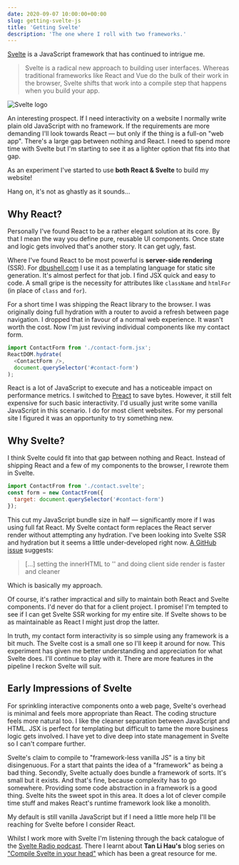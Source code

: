 ```yaml
---
date: 2020-09-07 10:00:00+00:00
slug: getting-svelte-js
title: 'Getting Svelte'
description: 'The one where I roll with two frameworks.'
---
```


[Svelte](https://svelte.dev/) is a JavaScript framework that has continued to intrigue me.

> Svelte is a radical new approach to building user interfaces. Whereas traditional frameworks like React and Vue do the bulk of their work in the browser, Svelte shifts that work into a compile step that happens when you build your app.

![Svelte logo](/images/blog/2020/svelte-logo-horizontal.svg)

An interesting prospect. If I need interactivity on a website I normally write plain old JavaScript with no framework. If the requirements are more demanding I'll look towards React — but only if the thing is a full-on "web app". There's a large gap between nothing and React. I need to spend more time with Svelte but I'm starting to see it as a lighter option that fits into that gap.

As an experiment I've started to use **both React & Svelte** to build my website!

Hang on, it's not as ghastly as it sounds...

## Why React?

Personally I've found React to be a rather elegant solution at its core. By that I mean the way you define pure, reusable UI components. Once state and logic gets involved that's another story. It can get ugly, fast.

Where I've found React to be most powerful is **server-side rendering** (SSR). For [dbushell.com](https://dbushell.com) I use it as a templating language for static site generation. It's almost perfect for that job. I find JSX quick and easy to code. A small gripe is the necessity for attributes like `className` and `htmlFor` (in place of `class` and `for`).

For a short time I was shipping the React library to the browser. I was originally doing full hydration with a router to avoid a refresh between page navigation. I dropped that in favour of a normal web experience. It wasn't worth the cost. Now I'm just reviving individual components like my contact form.

```javascript
import ContactForm from './contact-form.jsx';
ReactDOM.hydrate(
  <ContactForm />,
  document.querySelector('#contact-form')
);
```

React is a lot of JavaScript to execute and has a noticeable impact on performance metrics. I switched to [Preact](https://preactjs.com/) to save bytes. However, it still felt expensive for such basic interactivity. I'd usually just write some vanilla JavaScript in this scenario. I do for most client websites. For my personal site I figured it was an opportunity to try something new.

## Why Svelte?

I think Svelte could fit into that gap between nothing and React. Instead of shipping React and a few of my components to the browser, I rewrote them in Svelte.

```javascript
import ContactFrom from './contact.svelte';
const form = new ContactFrom({
  target: document.querySelector('#contact-form')
});
```

This cut my JavaScript bundle size in half — significantly more if I was using full fat React. My Svelte contact form replaces the React server render without attempting any hydration. I've been looking into Svelte SSR and hydration but it seems a little under-developed right now. [A GitHub issue](https://github.com/sveltejs/svelte/issues/4308) suggests:

> [...] setting the innerHTML to '' and doing client side render is faster and cleaner

Which is basically my approach.

Of course, it's rather impractical and silly to maintain both React and Svelte components. I'd never do that for a client project. I promise! I'm tempted to see if I can get Svelte SSR working for my entire site. If Svelte shows to be as maintainable as React I might just drop the latter.

In truth, my contact form interactivity is so simple using any framework is a bit much. The Svelte cost is a small one so I'll keep it around for now. This experiment has given me better understanding and appreciation for what Svelte does. I'll continue to play with it. There are more features in the pipeline I reckon Svelte will suit.

## Early Impressions of Svelte

For sprinkling interactive components onto a web page, Svelte's overhead is minimal and feels more appropriate than React. The coding structure feels more natural too. I like the cleaner separation between JavaScript and HTML. JSX is perfect for templating but difficult to tame the more business logic gets involved. I have yet to dive deep into state management in Svelte so I can't compare further.

Svelte's claim to compile to "framework-less vanilla JS" is a tiny bit disingenuous. For a start that paints the idea of a "framework" as being a bad thing. Secondly, Svelte actually does bundle a framework of sorts. It's small but it exists. And that's fine, because complexity has to go somewhere. Providing some code abstraction in a framework is a good thing. Svelte hits the sweet spot in this area. It does a lot of clever compile time stuff and makes React's runtime framework look like a monolith.

My default is still vanilla JavaScript but if I need a little more help I'll be reaching for Svelte before I consider React.

Whilst I work more with Svelte I'm listening through the back catalogue of the [Svelte Radio podcast](https://www.svelteradio.com/). There I learnt about **Tan Li Hau's** blog series on ["Compile Svelte in your head"](https://lihautan.com/compile-svelte-in-your-head-part-1/) which has been a great resource for me.
